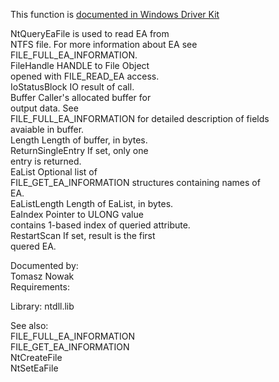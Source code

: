 This function is [documented in Windows Driver Kit](https://learn.microsoft.com/en-us/windows-hardware/drivers/ddi/ntifs/nf-ntifs-zwqueryeafile)

NtQueryEaFile is used to read EA from \
NTFS file. For more information about EA see \
FILE\_FULL\_EA\_INFORMATION. \
FileHandle HANDLE to File Object \
opened with FILE\_READ\_EA access. \
IoStatusBlock IO result of call. \
Buffer Caller's allocated buffer for \
output data. See \
FILE\_FULL\_EA\_INFORMATION for detailed description of fields \
avaiable in buffer. \
Length Length of buffer, in bytes. \
ReturnSingleEntry If set, only one \
entry is returned. \
EaList Optional list of \
FILE\_GET\_EA\_INFORMATION structures containing names of \
EA. \
EaListLength Length of EaList, in bytes. \
EaIndex Pointer to ULONG value \
contains 1\-based index of queried attribute. \
RestartScan If set, result is the first \
quered EA.

Documented by: \
Tomasz Nowak \
Requirements:

Library: ntdll.lib

See also: \
FILE\_FULL\_EA\_INFORMATION \
FILE\_GET\_EA\_INFORMATION \
NtCreateFile \
NtSetEaFile
